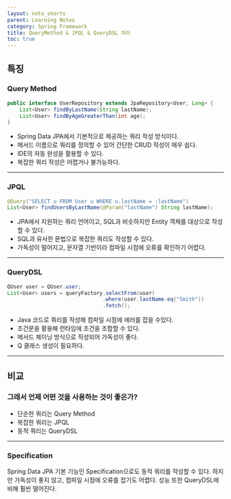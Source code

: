 ```yaml
---
layout: note_shorts
parent: Learning Notes
category: Spring Framework
title: QueryMethod & JPQL & QueryDSL 차이
toc: true
---
```


## 특징
### Query Method
```java
public interface UserRepository extends JpaRepository<User, Long> {
    List<User> findByLastName(String lastName);
    List<User> findByAgeGreaterThan(int age);
}
```
- Spring Data JPA에서 기본적으로 제공하는 쿼리 작성 방식이다. 
- 메서드 이름으로 쿼리를 정의할 수 있어 간단한 CRUD 작성이 매우 쉽다. 
- IDE의 자동 완성을 활용할 수 있다.
- 복잡한 쿼리 작성은 어렵거나 불가능하다.

---

### JPQL
```java
@Query("SELECT u FROM User u WHERE u.lastName = :lastName")
List<User> findUsersByLastName(@Param("lastName") String lastName);
```
- JPA에서 지원하는 쿼리 언어이고, SQL과 비슷하지만 Entity 객체를 대상으로 작성할 수 있다.
- SQL과 유사한 문법으로 복잡한 쿼리도 작성할 수 있다.
- 가독성이 떨어지고, 문자열 기반이라 컴파일 시점에 오류를 확인하기 어렵다.

---

### QueryDSL
```java
QUser user = QUser.user;
List<User> users = queryFactory.selectFrom(user)
                               .where(user.lastName.eq("Smith"))
                               .fetch();

```
- Java 코드로 쿼리를 작성해 컴파일 시점에 에러를 잡을 수있다.
- 조건문을 활용해 런타임에 조건을 조합할 수 있다.
- 메서드 체이닝 방식으로 작성되어 가독성이 좋다.
- Q 클래스 생성이 필요하다.

---

## 비교
### 그래서 언제 어떤 것을 사용하는 것이 좋은가?
- 단순한 쿼리는 Query Method
- 복잡한 쿼리는 JPQL
- 동적 쿼리는 QueryDSL

---

### Specification
Spring Data JPA 기본 기능인 Specification으로도 동적 쿼리를 작성할 수 있다. 
하지만 가독성이 좋지 않고, 컴파일 시점에 오류를 잡기도 어렵다. 
성능 또한 QueryDSL에 비해 훨씬 떨어진다.